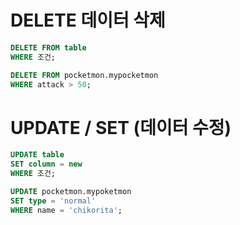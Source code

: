 # DELETE 데이터 삭제

```SQL
DELETE FROM table
WHERE 조건;
```

```SQL
DELETE FROM pocketmon.mypocketmon
WHERE attack > 50;
```

# UPDATE / SET (데이터 수정)

```SQL
UPDATE table
SET column = new
WHERE 조건;
```

```SQL
UPDATE pocketmon.mypoketmon
SET type = 'normal'
WHERE name = 'chikorita';
```


